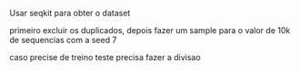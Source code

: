 Usar seqkit para obter o dataset

primeiro excluir os duplicados,
depois fazer um sample para o valor de 10k de sequencias com a seed 7

caso precise de treino teste precisa fazer a divisao
